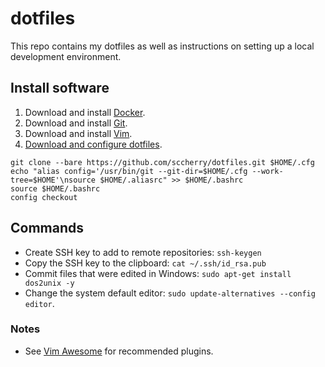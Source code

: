 # dotfiles

This repo contains my dotfiles as well as instructions on setting up a local development environment.

## Install software

1. Download and install [Docker](https://docks.docker.com/install).
2. Download and install [Git](https://git-scm.com/downloads).
3. Download and install [Vim](https://www.vim.org/download.php).
4. [Download and configure dotfiles](https://developer.atlassian.com/blog/2016/02/best-way-to-store-dotfiles-git-bare-repo).

```
git clone --bare https://github.com/sccherry/dotfiles.git $HOME/.cfg
echo "alias config='/usr/bin/git --git-dir=$HOME/.cfg --work-tree=$HOME'\nsource $HOME/.aliasrc" >> $HOME/.bashrc
source $HOME/.bashrc
config checkout
```

## Commands

- Create SSH key to add to remote repositories: `ssh-keygen`
- Copy the SSH key to the clipboard: `cat ~/.ssh/id_rsa.pub`
- Commit files that were edited in Windows: `sudo apt-get install dos2unix -y`
- Change the system default editor: `sudo update-alternatives --config editor`.

### Notes

- See [Vim Awesome](https://vimawesome.com) for recommended plugins.

